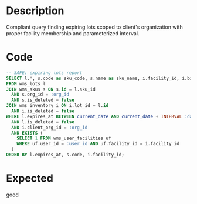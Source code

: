 # Description

Compliant query finding expiring lots scoped to client's organization with proper facility membership and parameterized interval.

# Code

```sql
-- SAFE: expiring lots report
SELECT l.*, s.code as sku_code, s.name as sku_name, i.facility_id, i.bin, i.qty_on_hand
FROM wms_lots l
JOIN wms_skus s ON s.id = l.sku_id 
  AND s.org_id = :org_id 
  AND s.is_deleted = false
JOIN wms_inventory i ON i.lot_id = l.id 
  AND i.is_deleted = false
WHERE l.expires_at BETWEEN current_date AND current_date + INTERVAL :days_ahead || ' days'
  AND l.is_deleted = false
  AND i.client_org_id = :org_id
  AND EXISTS (
    SELECT 1 FROM wms_user_facilities uf
    WHERE uf.user_id = :user_id AND uf.facility_id = i.facility_id
  )
ORDER BY l.expires_at, s.code, i.facility_id;
```

# Expected

good
